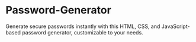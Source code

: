 # Password-Generator
Generate secure passwords instantly with this HTML, CSS, and JavaScript-based password generator, customizable to your needs.
